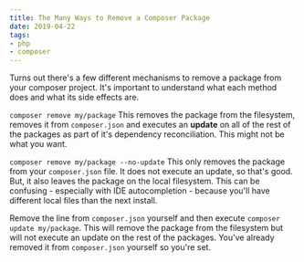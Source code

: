 ```yaml
---
title: The Many Ways to Remove a Composer Package
date: 2019-04-22
tags:
- php
- composer
---
```

Turns out there's a few different mechanisms to remove a package from your composer project.  It's important to understand what each method does and what its side effects are.

<!--more-->

`composer remove my/package` This removes the package from the filesystem, removes it from `composer.json` and executes an **update** on all of the rest of the packages as part of it's dependency reconciliation.  This might not be what you want.

`composer remove my/package --no-update` This only removes the package from your `composer.json` file.  It does not execute an update, so that's good.  But, it also leaves the package on the local filesystem.  This can be confusing - especially with IDE autocompletion - because you'll have different local files than the next install.

Remove the line from `composer.json` yourself and then execute `composer update my/package`.  This will remove the package from the filesystem but will not execute an update on the rest of the packages. You've already removed it from `composer.json` yourself so you're set.
